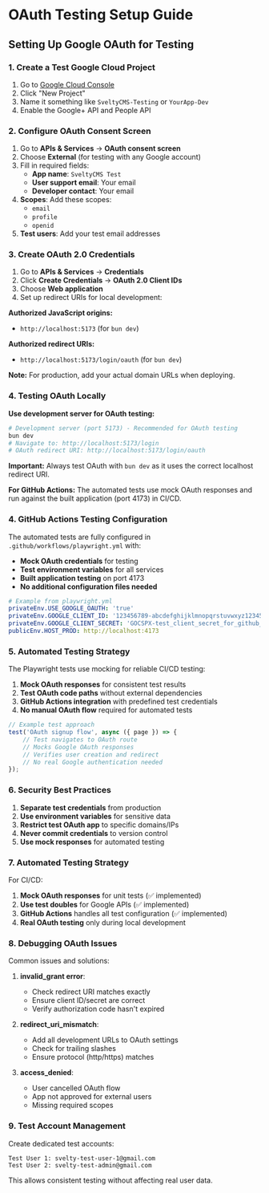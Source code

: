 # OAuth Testing Setup Guide

## Setting Up Google OAuth for Testing

### 1. Create a Test Google Cloud Project

1. Go to [Google Cloud Console](https://console.cloud.google.com/)
2. Click "New Project"
3. Name it something like `SveltyCMS-Testing` or `YourApp-Dev`
4. Enable the Google+ API and People API

### 2. Configure OAuth Consent Screen

1. Go to **APIs & Services** → **OAuth consent screen**
2. Choose **External** (for testing with any Google account)
3. Fill in required fields:
   - **App name**: `SveltyCMS Test`
   - **User support email**: Your email
   - **Developer contact**: Your email
4. **Scopes**: Add these scopes:
   - `email`
   - `profile`
   - `openid`
5. **Test users**: Add your test email addresses

### 3. Create OAuth 2.0 Credentials

1. Go to **APIs & Services** → **Credentials**
2. Click **Create Credentials** → **OAuth 2.0 Client IDs**
3. Choose **Web application**
4. Set up redirect URIs for local development:

**Authorized JavaScript origins:**

- `http://localhost:5173` (for `bun dev`)

**Authorized redirect URIs:**

- `http://localhost:5173/login/oauth` (for `bun dev`)

**Note:** For production, add your actual domain URLs when deploying.

### 4. Testing OAuth Locally

**Use development server for OAuth testing:**

```bash
# Development server (port 5173) - Recommended for OAuth testing
bun dev
# Navigate to: http://localhost:5173/login
# OAuth redirect URI: http://localhost:5173/login/oauth
```

**Important:** Always test OAuth with `bun dev` as it uses the correct localhost redirect URI.

**For GitHub Actions:** The automated tests use mock OAuth responses and run against the built application (port 4173) in CI/CD.

### 4. GitHub Actions Testing Configuration

The automated tests are fully configured in `.github/workflows/playwright.yml` with:

- **Mock OAuth credentials** for testing
- **Test environment variables** for all services
- **Built application testing** on port 4173
- **No additional configuration files needed**

```yaml
# Example from playwright.yml
privateEnv.USE_GOOGLE_OAUTH: 'true'
privateEnv.GOOGLE_CLIENT_ID: '123456789-abcdefghijklmnopqrstuvwxyz123456.apps.googleusercontent.com'
privateEnv.GOOGLE_CLIENT_SECRET: 'GOCSPX-test_client_secret_for_github_actions'
publicEnv.HOST_PROD: http://localhost:4173
```

### 5. Automated Testing Strategy

The Playwright tests use mocking for reliable CI/CD testing:

1. **Mock OAuth responses** for consistent test results
2. **Test OAuth code paths** without external dependencies
3. **GitHub Actions integration** with predefined test credentials
4. **No manual OAuth flow** required for automated tests

```typescript
// Example test approach
test('OAuth signup flow', async ({ page }) => {
	// Test navigates to OAuth route
	// Mocks Google OAuth responses
	// Verifies user creation and redirect
	// No real Google authentication needed
});
```

### 6. Security Best Practices

1. **Separate test credentials** from production
2. **Use environment variables** for sensitive data
3. **Restrict test OAuth app** to specific domains/IPs
4. **Never commit credentials** to version control
5. **Use mock responses** for automated testing

### 7. Automated Testing Strategy

For CI/CD:

1. **Mock OAuth responses** for unit tests (✅ implemented)
2. **Use test doubles** for Google APIs (✅ implemented)
3. **GitHub Actions** handles all test configuration (✅ implemented)
4. **Real OAuth testing** only during local development

### 8. Debugging OAuth Issues

Common issues and solutions:

1. **invalid_grant error**:
   - Check redirect URI matches exactly
   - Ensure client ID/secret are correct
   - Verify authorization code hasn't expired

2. **redirect_uri_mismatch**:
   - Add all development URLs to OAuth settings
   - Check for trailing slashes
   - Ensure protocol (http/https) matches

3. **access_denied**:
   - User cancelled OAuth flow
   - App not approved for external users
   - Missing required scopes

### 9. Test Account Management

Create dedicated test accounts:

```
Test User 1: svelty-test-user-1@gmail.com
Test User 2: svelty-test-admin@gmail.com
```

This allows consistent testing without affecting real user data.
